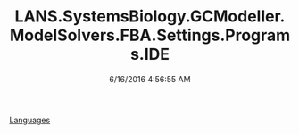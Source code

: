 ﻿---
title: LANS.SystemsBiology.GCModeller.ModelSolvers.FBA.Settings.Programs.IDE
date: 6/16/2016 4:56:55 AM
---

[Languages](T-LANS.SystemsBiology.GCModeller.ModelSolvers.FBA.Settings.Programs.IDE.Languages.html)
